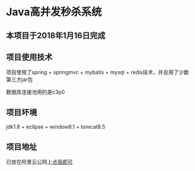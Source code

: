 # Java高并发秒杀系统

## 本项目于2018年1月16日完成

## 项目使用技术

项目使用了spring + springmvc + mybatis + mysql + redis技术，并且用了少数第三方jar包

数据库连接池用的是c3p0

## 项目坏境

jdk1.8 + eclipse + window8.1 + tomcat8.5

## 项目地址

已放在阿里云公网上<a href="http://120.78.159.149:8080/seckill/list" target="_blank">点我即可</a>
